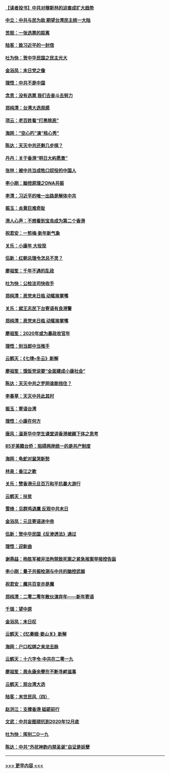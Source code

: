 #### [【读者投书】中共对穆斯林的迫害成扩大趋势](../pages/nsc993/n11791371.md?t=01141911) 
#### [中立：中共与民为敌 期望台湾民主统一大陆](../pages/nsc993/n11790392.md?t=01141911) 
#### [苦胆：一张选票的距离](../pages/nsc993/n11788914.md?t=01141911) 
#### [陆客：致习近平的一封信](../pages/nsc993/n11788867.md?t=01141911) 
#### [吐为快：贺中华民国之民主光大](../pages/nsc993/n11788618.md?t=01141911) 
#### [金浴凤：末日党之像](../pages/nsc993/n11787475.md?t=01141911) 
#### [理悟：中共不是中国](../pages/nsc993/n11787463.md?t=01141911) 
#### [念贲：没有选票  我们去奋斗去努力](../pages/nsc993/n11787398.md?t=01141911) 
#### [郑纯清：台湾大选观感](../pages/nsc993/n11786210.md?t=01141911) 
#### [项云：老百姓看“打黑除恶”](../pages/nsc993/n11785398.md?t=01141911) 
#### [海网：“空心朽”演“核心秀”](../pages/nsc993/n11783874.md?t=01141911) 
#### [陈达：天灭中共还剩几步棋？](../pages/nsc993/n11783719.md?t=01141911) 
#### [丹丹：关于香港“明日大屿愿景”](../pages/nsc993/n11783273.md?t=01141911) 
#### [张林：被中共当成牲口奴役的中国人](../pages/nsc993/n11782397.md?t=01141911) 
#### [李小刚：脑控原理之DNA共振](../pages/nsc993/n11780962.md?t=01141911) 
#### [李清：习近平的唯一出路是解体中共](../pages/nsc993/n11780866.md?t=01141911) 
#### [振玉：炎黄巨难奇耻](../pages/nsc993/n11779632.md?t=01141911) 
#### [港人心声：不想看到宝岛成为第二个香港](../pages/nsc993/n11778817.md?t=01141911) 
#### [祝君安：一剪梅‧新年新气象](../pages/nsc993/n11776340.md?t=01141911) 
#### [关乐：小康年 大役现](../pages/nsc993/n11774213.md?t=01141911) 
#### [伍新：红朝总理令怎总不灵？](../pages/nsc993/n11770813.md?t=01141911) 
#### [廖祖笙：千年不遇的乱政](../pages/nsc993/n11770373.md?t=01141911) 
#### [吐为快：公检法司快收手](../pages/nsc993/n11770359.md?t=01141911) 
#### [郑纯清：恶党末日临 动辄挨掌嘴](../pages/nsc993/n11769912.md?t=01141911) 
#### [关乐：就王志民下台寄语有良港警](../pages/nsc993/n11769903.md?t=01141911) 
#### [郑纯清：恶党末日临 动辄挨掌嘴](../pages/nsc993/n11769356.md?t=01141911) 
#### [廖祖笙：2020年或为暴政收官年](../pages/nsc993/n11768216.md?t=01141911) 
#### [理悟：别当郎中当推手](../pages/nsc993/n11768243.md?t=01141911) 
#### [云鹤天：《七律▪冬云》新解](../pages/nsc993/n11768204.md?t=01141911) 
#### [廖祖笙：饿饭党说要“全面建成小康社会”](../pages/nsc993/n11767482.md?t=01141911) 
#### [陈达：天灭中共之罗网谁能挡住？](../pages/nsc993/n11767465.md?t=01141911) 
#### [李春草：天灭中共此其时](../pages/nsc993/n11767452.md?t=01141911) 
#### [振玉：寄语台湾](../pages/nsc993/n11767432.md?t=01141911) 
#### [理悟：小康在何方](../pages/nsc993/n11767394.md?t=01141911) 
#### [唐风：温哥华中学生课堂讲香港被踢下体之思考](../pages/nsc993/n11766848.md?t=01141911) 
#### [85岁美籍台侨：阻碍两岸统一的是共产制度](../pages/nsc993/n11765043.md?t=01141911) 
#### [海网：龟蛇对鼠哭新愁](../pages/nsc993/n11764895.md?t=01141911) 
#### [林泉：香江之歌](../pages/nsc993/n11764415.md?t=01141911) 
#### [关乐：赞香港元旦百万和平抗暴大游行](../pages/nsc993/n11764382.md?t=01141911) 
#### [云鹤天：扶贫](../pages/nsc993/n11764245.md?t=01141911) 
#### [雪绮：见群鸡退鹰  反观中共末日](../pages/nsc993/n11762112.md?t=01141911) 
#### [金浴凤：元旦寄语迷中帝](../pages/nsc993/n11761788.md?t=01141911) 
#### [伍新：贺中华民国《反渗透法》通过](../pages/nsc993/n11761994.md?t=01141911) 
#### [理悟：迎新曲](../pages/nsc993/n11761152.md?t=01141911) 
#### [谢燕益：杨胜军被非法拘禁致死案之紧急报案举报控告函](../pages/nsc993/n11756134.md?t=01141911) 
#### [李小刚：量子共振检测与中共的脑控武器](../pages/nsc993/n11754518.md?t=01141911) 
#### [祝君安：魔共百变亦是魔](../pages/nsc993/n11754469.md?t=01141911) 
#### [郑纯清：二零二零年散伙演弃年——新年寄语](../pages/nsc993/n11754195.md?t=01141911) 
#### [千瑞：望中原](../pages/nsc993/n11754159.md?t=01141911) 
#### [金浴凤：末日叹](../pages/nsc993/n11752359.md?t=01141911) 
#### [云鹤天：《忆秦娥‧娄山关》新解](../pages/nsc993/n11752348.md?t=01141911) 
#### [海网：户口松绑之来龙去脉](../pages/nsc993/n11752328.md?t=01141911) 
#### [云鹤天：十六字令‧中共在二零一九](../pages/nsc993/n11752305.md?t=01141911) 
#### [廖祖笙：周永康余孽在不断寻衅滋事](../pages/nsc993/n11751013.md?t=01141911) 
#### [云鹤天：观台湾大选](../pages/nsc993/n11751007.md?t=01141911) 
#### [陆客：末世民风（四）](../pages/nsc993/n11749203.md?t=01141911) 
#### [赵洪江：支撑香港 砥砺前行](../pages/nsc993/n11748482.md?t=01141911) 
#### [文武：中共妄图顽抗到2020年12月底](../pages/nsc993/n11748446.md?t=01141911) 
#### [吐为快：挥别二O一九](../pages/nsc993/n11748411.md?t=01141911) 
#### [陈达：中共“外扰神韵内禁圣诞”自证是妖孽](../pages/nsc993/n11748226.md?t=01141911) 

----
#### [ >>> 更早内容 <<< ](../indexes/nsc993-earlier.md)
